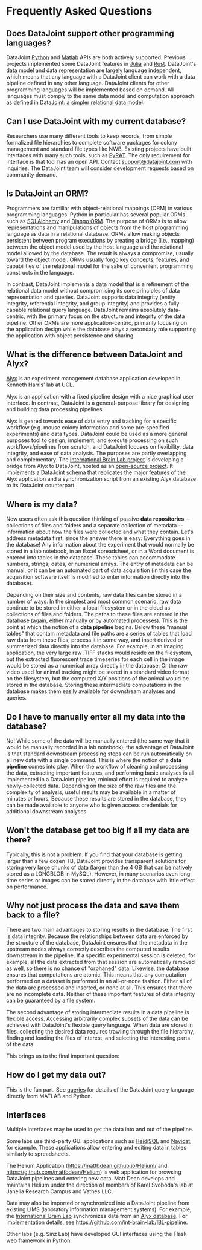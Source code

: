 # Frequently Asked Questions

## Does DataJoint support other programming languages?

DataJoint [Python](https://datajoint.com/docs/core/datajoint-python/) and 
[Matlab](https://datajoint.com/docs/core/datajoint-matlab/) APIs are both actively 
supported.  Previous projects implemented some DataJoint features in
[Julia](https://github.com/BrainCOGS/neuronex_workshop_2018/tree/julia/julia) and
[Rust](https://github.com/datajoint/datajoint-core). DataJoint's data model and data
representation are largely language independent, which means that any language with a
DataJoint client can work with a data pipeline defined in any other language. DataJoint
clients for other programming languages will be implemented based on demand. All
languages must comply to the same data model and computation approach as defined in
[DataJoint: a simpler relational data model](https://arxiv.org/abs/1807.11104).

## Can I use DataJoint with my current database?

Researchers use many different tools to keep records, from simple formalized file
hierarchies to complete software packages for colony management and standard file types
like NWB. Existing projects have built interfaces with many such tools, such as
[PyRAT](https://github.com/SFB1089/adamacs/blob/main/notebooks/03_pyrat_insert.ipynb).
The only requirement for interface is that tool has an open API. Contact
[support@datajoint.com](mailto:Support@DataJoint.com) with inquiries. The DataJoint
team will consider development requests based on community demand.

## Is DataJoint an ORM?

Programmers are familiar with object-relational mappings (ORM) in various programming
languages. Python in particular has several popular ORMs such as
[SQLAlchemy](https://www.sqlalchemy.org/) and [Django ORM](https://tutorial.djangogirls.org/en/django_orm/).
The purpose of ORMs is to allow representations and manipulations of objects from the
host programming language as data in a relational database. ORMs allow making objects
persistent between program executions by creating a bridge (i.e., mapping) between the
object model used by the host language and the relational model allowed by the database.
The result is always a compromise, usually toward the object model. ORMs usually forgo
key concepts, features, and capabilities of the relational model for the sake of
convenient programming constructs in the language.

In contrast, DataJoint implements a data model that is a refinement of the relational
data model without compromising its core principles of data representation and queries.
DataJoint supports data integrity (entity integrity, referential integrity, and group
integrity) and provides a fully capable relational query language. DataJoint remains
absolutely data-centric, with the primary focus on the structure and integrity of the
data pipeline. Other ORMs are more application-centric, primarily focusing on the
application design while the database plays a secondary role supporting the application
with object persistence and sharing.

## What is the difference between DataJoint and Alyx?

[Alyx](https://github.com/cortex-lab/alyx) is an experiment management database
application developed in Kenneth Harris' lab at UCL.

Alyx is an application with a fixed pipeline design with a nice graphical user
interface. In contrast, DataJoint is a general-purpose library for designing and
building data processing pipelines.

Alyx is geared towards ease of data entry and tracking for a specific workflow
(e.g. mouse colony information and some pre-specified experiments) and data types.
DataJoint could be used as a more general purposes tool to design, implement, and
execute processing on such workflows/pipelines from scratch, and DataJoint focuses on
flexibility, data integrity, and ease of data analysis. The purposes are partly
overlapping and complementary. The
[International Brain Lab project](https://internationalbrainlab.com) is developing a
bridge from Alyx to DataJoint, hosted as an
[open-source project](https://github.com/datajoint-company/ibl-pipeline). It
implements a DataJoint schema that replicates the major features of the Alyx
application and a synchronization script from an existing Alyx database to its
DataJoint counterpart.

## Where is my data?

New users often ask this question thinking of passive **data repositories** -- 
collections of files and folders and a separate collection of metadata -- information 
about how the files were collected and what they contain.
Let's address metadata first, since the answer there is easy: Everything goes in the 
database!
Any information about the experiment that would normally be stored in a lab notebook, 
in an Excel spreadsheet, or in a Word document is entered into tables in the database.
These tables can accommodate numbers, strings, dates, or numerical arrays.
The entry of metadata can be manual, or it can be an automated part of data acquisition 
(in this case the acquisition software itself is modified to enter information directly 
into the database).

Depending on their size and contents, raw data files can be stored in a number of ways.
In the simplest and most common scenario, raw data  continue to be stored in either a 
local filesystem or in the cloud as collections of files and folders.
The paths to these files are entered in the database (again, either manually or by 
automated processes).
This is the point at which the notion of a **data pipeline** begins.
Below these "manual tables" that contain metadata and file paths are a series of tables 
that load raw data from these files, process it in some way, and insert derived or 
summarized data directly into the database.
For example, in an imaging application, the very large raw .TIFF stacks would reside on 
the filesystem, but the extracted fluorescent trace timeseries for each cell in the 
image would be stored as a numerical array directly in the database.
Or the raw video used for animal tracking might be stored in a standard video format on 
the filesystem, but the computed X/Y positions of the animal would be stored in the 
database.
Storing these intermediate computations in the database makes them easily available for 
downstream analyses and queries.

## Do I have to manually enter all my data into the database?

No! While some of the data will be manually entered (the same way that it would be 
manually recorded in a lab notebook), the advantage of DataJoint is that standard 
downstream processing steps can be run automatically on all new data with a single 
command.
This is where the notion of a **data pipeline** comes into play.
When the workflow of cleaning and processing the data, extracting important features, 
and performing basic analyses is all implemented in a DataJoint pipeline, minimal 
effort is required to analyze newly-collected data.
Depending on the size of the raw files and the complexity of analysis, useful results 
may be available in a matter of minutes or hours.
Because these results are stored in the database, they can be made available to anyone 
who is given access credentials for additional downstream analyses.

## Won't the database get too big if all my data are there?

Typically, this is not a problem.
If you find that your database is getting larger than a few dozen TB, DataJoint 
provides transparent solutions for storing very large chunks of data (larger than the 4 
GB that can be natively stored as a LONGBLOB in MySQL).
However, in many scenarios even long time series or images can be stored directly in 
the database with little effect on performance.

## Why not just process the data and save them back to a file?

There are two main advantages to storing results in the database.
The first is data integrity.
Because the relationships between data are enforced by the structure of the database, 
DataJoint ensures that the metadata in the upstream nodes always correctly describes 
the computed results downstream in the pipeline.
If a specific experimental session is deleted, for example, all the data extracted from 
that session are automatically removed as well, so there is no chance of "orphaned" 
data.
Likewise, the database ensures that computations are atomic.
This means that any computation performed on a dataset is performed in an all-or-none 
fashion.
Either all of the data are processed and inserted, or none at all.
This ensures that there are no incomplete data.
Neither of these important features of data integrity can be guaranteed by a file 
system.

The second advantage of storing intermediate results in a data pipeline is flexible 
access.
Accessing arbitrarily complex subsets of the data can be achieved with DataJoint's 
flexible query language.
When data are stored in files, collecting the desired data requires trawling through 
the file hierarchy, finding and loading the files of interest, and selecting the 
interesting parts of the data.

This brings us to the final important question:

## How do I get my data out?

This is the fun part.  See [queries](query/operators.md) for details of the DataJoint 
query language directly from MATLAB and Python.

## Interfaces

Multiple interfaces may be used to get the data into and out of the pipeline. 

Some labs use third-party GUI applications such as 
[HeidiSQL](https://www.heidisql.com/) and 
[Navicat](https://www.navicat.com/), for example.  These applications allow entering 
and editing data in tables similarly to spreadsheets.

The Helium Application (https://mattbdean.github.io/Helium/ and 
https://github.com/mattbdean/Helium) is web application for browsing DataJoint 
pipelines and entering new data. 
Matt Dean develops and maintains Helium under the direction of members of Karel 
Svoboda's lab at Janelia Research Campus and Vathes LLC.

Data may also be imported or synchronized into a DataJoint pipeline from existing LIMS 
(laboratory information management systems). 
For example, the [International Brain Lab](https://internationalbrainlab.com) 
synchronizes data from an [Alyx database](https://github.com/cortex-lab/alyx). 
For implementation details, see https://github.com/int-brain-lab/IBL-pipeline.

Other labs (e.g. Sinz Lab) have developed GUI interfaces using the Flask web framework 
in Python.
